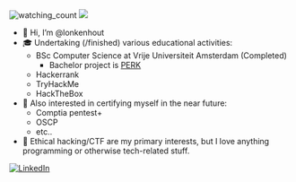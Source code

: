 <img src="https://komarev.com/ghpvc/?username=lonkenhout&color=brightgreen" alt="watching_count" />
<img src="https://img.shields.io/badge/Focus-Machine%20Learning-brightgreen" />


- 👋 Hi, I’m @lonkenhout
- 🎓 Undertaking (/finished) various educational activities:
	- BSc Computer Science at Vrije Universiteit Amsterdam (Completed)
		- Bachelor project is [PERK](https://github.com/lonkenhout/perk)
	- Hackerrank
	- TryHackMe
	- HackTheBox
- 🌱 Also interested in certifying myself in the near future:
	- Comptia pentest+
	- OSCP
	- etc..
- 👀 Ethical hacking/CTF are my primary interests, but I love anything programming or otherwise tech-related stuff.

<a href="https://www.linkedin.com/in/louk-onkenhout-5594bb193/" target="_blank"><img src="https://img.shields.io/badge/LinkedIn-%230077B5.svg?&style=flat-square&logo=linkedin&logoColor=white" alt="LinkedIn"></a>

<!--- add hackerrank --->